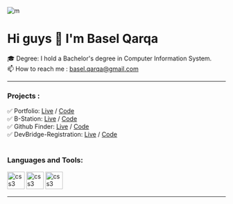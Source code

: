 
![m](https://github.com/baselmq/baselmq/assets/75625539/3f558966-3087-4489-bd67-91d3d91b33c1)


# Hi guys 👋  I'm Basel Qarqa


🎓 Degree: I hold a Bachelor's degree in Computer Information System.
<br>
📫 How to reach me : basel.qarqa@gmail.com
<hr> 
<h3 align="left">Projects : </h3>
✅  Portfolio: <a href="https://baselmq.github.io/portfolio/">Live</a> /
<a href="https://github.com/baselmq/portfolio">Code</a> <br>
✅  B-Station: <a href="https://baselmq.github.io/B-Station/">Live</a> /
<a href="https://github.com/baselmq/B-Station">Code</a> <br>
 ✅ Github Finder: <a href="https://baselmq.github.io/GitHub-API/">Live</a> /
<a href="https://github.com/baselmq/GitHub-API">Code</a> <br>
✅ DevBridge-Registration: <a href="https://baselmq.github.io/registration-devBridge/">Live</a> /
<a href="https://github.com/baselmq/registration-devBridge">Code</a> <br>



 <br>

<h3 align="left">Languages and Tools:</h3>

<img src="https://github.com/baselmq/baselmq/assets/75625539/12e4e5d3-af6d-43d5-a531-63cba8784d76" alt="css3" width="40" height="40"/>
<img src="https://github.com/baselmq/baselmq/assets/75625539/f7c76d86-8151-448d-bcb7-134a1ed502fc" alt="css3" width="40" height="40"/>
<img src="https://github.com/baselmq/baselmq/assets/75625539/1fbe89e8-955e-4acd-8ff0-3ca36d15e166" alt="css3" width="40" height="40"/>
<hr> 

